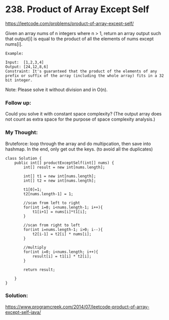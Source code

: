 # 238. Product of Array Except Self

https://leetcode.com/problems/product-of-array-except-self/

Given an array nums of n integers where n > 1,  return an array output such that output[i] is equal to the product of all the elements of nums except nums[i].

```
Example:

Input:  [1,2,3,4]
Output: [24,12,8,6]
Constraint: It's guaranteed that the product of the elements of any prefix or suffix of the array (including the whole array) fits in a 32 bit integer.
```

Note: Please solve it without division and in O(n).

### Follow up:
Could you solve it with constant space complexity? (The output array does not count as extra space for the purpose of space complexity analysis.)

### My Thought: 
Bruteforce: loop through the array and do multipcation, then save into hashmap. 
In the end, only get out the keys. (to avoid all the duplicates)


```
class Solution {
    public int[] productExceptSelf(int[] nums) {
        int[] result = new int[nums.length];

        int[] t1 = new int[nums.length];
        int[] t2 = new int[nums.length];

        t1[0]=1;
        t2[nums.length-1] = 1; 

        //scan from left to right
        for(int i=0; i<nums.length-1; i++){
            t1[i+1] = nums[i]*t1[i];
        }

        //scan from right to left
        for(int i=nums.length-1; i>0; i--){
            t2[i-1] = t2[i] * nums[i];
        }

        //multiply
        for(int i=0; i<nums.length; i++){
            result[i] = t1[i] * t2[i];
        }

        return result; 

    }
}
```

### Solution: 
https://www.programcreek.com/2014/07/leetcode-product-of-array-except-self-java/

